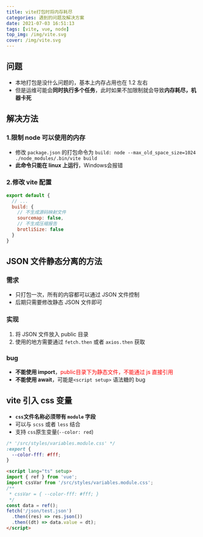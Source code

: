 ```yaml
---
title: vite打包时将内存耗尽
categories: 遇到的问题及解决方案
date: 2021-07-03 16:51:13
tags: [vite, vue, node]
top_img: /img/vite.svg
cover: /img/vite.svg
---
```


## 问题

- 本地打包是没什么问题的，基本上内存占用也在 1.2 左右
- 但是运维可能会**同时执行多个任务**，此时如果不加限制就会导致**内存耗尽，机器卡死**

## 解决方法

### 1.限制 node  可以使用的内存

- 修改 `package.json` 的打包命令为 `build: node --max_old_space_size=1024 ./node_modules/.bin/vite build`
- **此命令只能在 linux 上运行**，Windows会报错

### 2.修改 vite 配置

```js
export default {
  // ...
  build: {
    // 不生成源码映射文件
    sourcemap: false,
    // 不生成压缩报告
    brotliSize: false
  }
}
```

## JSON 文件静态分离的方法

### 需求

- 只打包一次，所有的内容都可以通过 JSON 文件控制
- 后期只需要修改静态 JSON 文件即可

### 实现

1. 将 JSON 文件放入 public 目录
2. 使用的地方需要通过 `fetch.then` 或者 `axios.then` 获取

### bug

- **不能使用 import**，<span style="color: red">public目录下为静态文件，不能通过 js 直接引用</span>
- **不能使用 await**，可能是`<script setup>` 语法糖的 bug

## vite 引入 css 变量

- **`css`文件名称必须带有 `module` 字段**
- 可以与 `scss` 或者 `less` 结合
- 支持 `css`原生变量(`--color: red`)

```css
/* '/src/styles/variables.module.css' */
:export {
  --color-fff: #fff;
}
```

```html
<script lang="ts" setup>
import { ref } from 'vue';
import cssVar from '/src/styles/variables.module.css';
/**
 * cssVar = { --color-fff: #fff; }
 */
const data = ref();
fetch('/json/test.json')
  .then((res) => res.json())
  .then((dt) => data.value = dt);
</script>
```

